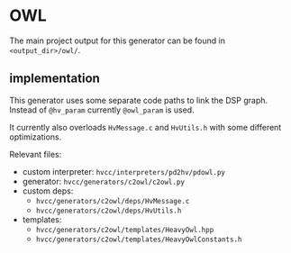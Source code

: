 # OWL

The main project output for this generator can be found in  `<output_dir>/owl/`.

## implementation

This generator uses some separate code paths to link the DSP graph. Instead of `@hv_param` currently `@owl_param` is used.

It currently also overloads `HvMessage.c` and `HvUtils.h` with some different optimizations.

Relevant files:

* custom interpreter: `hvcc/interpreters/pd2hv/pdowl.py`
* generator: `hvcc/generators/c2owl/c2owl.py`
* custom deps:
  * `hvcc/generators/c2owl/deps/HvMessage.c`
  * `hvcc/generators/c2owl/deps/HvUtils.h`
* templates:
  * `hvcc/generators/c2owl/templates/HeavyOwl.hpp`
  * `hvcc/generators/c2owl/templates/HeavyOwlConstants.h`
